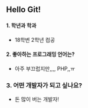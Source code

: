 ## Hello Git!

#### 1. 학년과 학과
- 18학번 2학년 컴공

#### 2. 좋아하는 프로그래밍 언어는?
- 아주 부끄럽지만,,,, PHP,,ㅠ

### 3. 어떤 개발자가 되고 싶나요?
- 돈 많이 버는 개발자!
